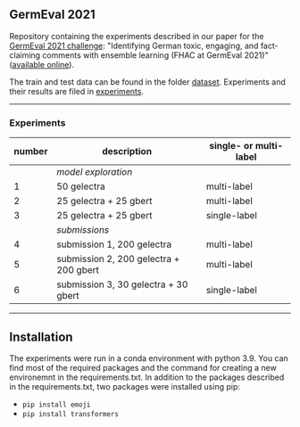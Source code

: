 ## GermEval 2021

Repository containing the experiments described in our paper for the [GermEval 2021 challenge](https://germeval2021toxic.github.io/SharedTask/): "Identifying German toxic, engaging, and fact-claiming comments with ensemble learning (FHAC at GermEval 2021)" ([available online](http://)).

The train and test data can be found in the folder [dataset](./dataset).
Experiments and their results are filed in [experiments](./experiments). 

---
### Experiments

|number|description|single- or multi-label|
|---|---|---|
| |*model exploration*| |
|1|50 gelectra|multi-label|
|2|25 gelectra + 25 gbert|multi-label|
|3|25 gelectra + 25 gbert|single-label|
| |*submissions*| |
|4|submission 1, 200 gelectra|multi-label|
|5|submission 2, 200 gelectra + 200 gbert|multi-label|
|6|submission 3, 30 gelectra + 30 gbert|single-label|

---
## Installation

The experiments were run in a conda environment with python 3.9.
You can find most of the required packages and the command for creating a new environemnt in the requirements.txt.
In addition to the packages described in the requirements.txt, two packages were installed using pip:
* `pip install emoji`
* `pip install transformers`
